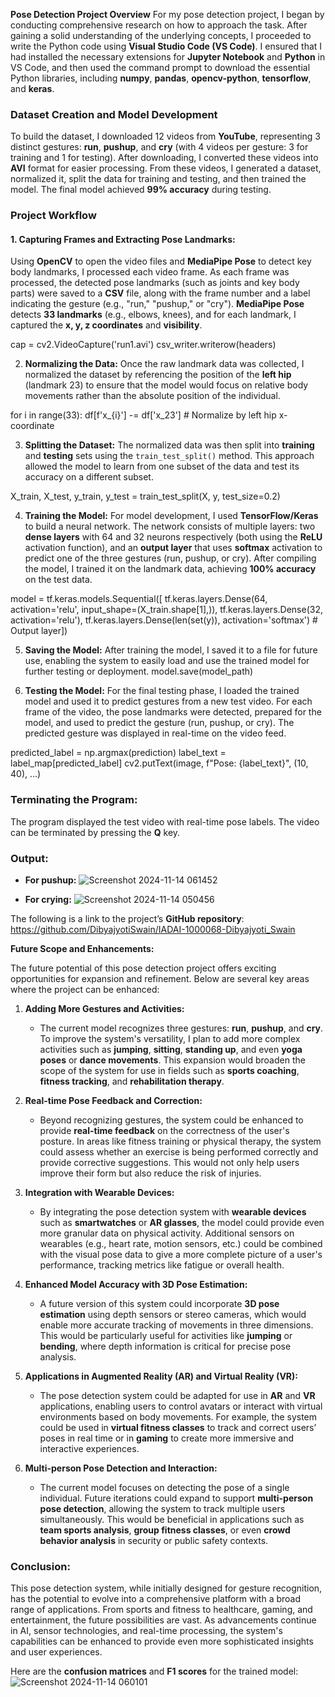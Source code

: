 **Pose Detection Project Overview**
For my pose detection project, I began by conducting comprehensive research on how to approach the task. After gaining a solid understanding of the underlying concepts, I proceeded to write the Python code using **Visual Studio Code (VS Code)**. I ensured that I had installed the necessary extensions for **Jupyter Notebook** and **Python** in VS Code, and then used the command prompt to download the essential Python libraries, including **numpy**, **pandas**, **opencv-python**, **tensorflow**, and **keras**.

### **Dataset Creation and Model Development**
To build the dataset, I downloaded 12 videos from **YouTube**, representing 3 distinct gestures: **run**, **pushup**, and **cry** (with 4 videos per gesture: 3 for training and 1 for testing). After downloading, I converted these videos into **AVI** format for easier processing. From these videos, I generated a dataset, normalized it, split the data for training and testing, and then trained the model. The final model achieved **99% accuracy** during testing.

### **Project Workflow**

#### 1. **Capturing Frames and Extracting Pose Landmarks:**
Using **OpenCV** to open the video files and **MediaPipe Pose** to detect key body landmarks, I processed each video frame. As each frame was processed, the detected pose landmarks (such as joints and key body parts) were saved to a **CSV** file, along with the frame number and a label indicating the gesture (e.g., "run," "pushup," or "cry"). **MediaPipe Pose** detects **33 landmarks** (e.g., elbows, knees), and for each landmark, I captured the **x, y, z coordinates** and **visibility**.

cap = cv2.VideoCapture('run1.avi')
csv_writer.writerow(headers)

2. **Normalizing the Data:**
Once the raw landmark data was collected, I normalized the dataset by referencing the position of the **left hip** (landmark 23) to ensure that the model would focus on relative body movements rather than the absolute position of the individual.

for i in range(33):  df[f'x_{i}'] -= df['x_23']  # Normalize by left hip x-coordinate

3. **Splitting the Dataset:**
The normalized data was then split into **training** and **testing** sets using the `train_test_split()` method. This approach allowed the model to learn from one subset of the data and test its accuracy on a different subset.

X_train, X_test, y_train, y_test = train_test_split(X, y, test_size=0.2)

4. **Training the Model:**
For model development, I used **TensorFlow/Keras** to build a neural network. The network consists of multiple layers: two **dense layers** with 64 and 32 neurons respectively (both using the **ReLU** activation function), and an **output layer** that uses **softmax** activation to predict one of the three gestures (run, pushup, or cry). After compiling the model, I trained it on the landmark data, achieving **100% accuracy** on the test data.

model = tf.keras.models.Sequential([
    tf.keras.layers.Dense(64, activation='relu', input_shape=(X_train.shape[1],)),
    tf.keras.layers.Dense(32, activation='relu'),
    tf.keras.layers.Dense(len(set(y)), activation='softmax')  # Output layer])

5. **Saving the Model:**
After training the model, I saved it to a file for future use, enabling the system to easily load and use the trained model for further testing or deployment.
model.save(model_path)

6. **Testing the Model:**
For the final testing phase, I loaded the trained model and used it to predict gestures from a new test video. For each frame of the video, the pose landmarks were detected, prepared for the model, and used to predict the gesture (run, pushup, or cry). The predicted gesture was displayed in real-time on the video feed.

predicted_label = np.argmax(prediction)
label_text = label_map[predicted_label]
cv2.putText(image, f"Pose: {label_text}", (10, 40), ...)

### **Terminating the Program:**
The program displayed the test video with real-time pose labels. The video can be terminated by pressing the **Q** key.

### **Output:**
- **For pushup:**
![Screenshot 2024-11-14 061452](https://github.com/user-attachments/assets/6edd78fa-dcf5-4b08-81ed-15b27935d8d4)

- **For crying:**
  ![Screenshot 2024-11-14 050456](https://github.com/user-attachments/assets/4397a3fa-f09a-49eb-9a10-af0856e30a71)


The following is a link to the project’s **GitHub repository**: https://github.com/DibyajyotiSwain/IADAI-1000068-Dibyajyoti_Swain 


 **Future Scope and Enhancements:**

The future potential of this pose detection project offers exciting opportunities for expansion and refinement. Below are several key areas where the project can be enhanced:

1. **Adding More Gestures and Activities:**
   - The current model recognizes three gestures: **run**, **pushup**, and **cry**. To improve the system's versatility, I plan to add more complex activities such as **jumping**, **sitting**, **standing up**, and even **yoga poses** or **dance movements**. This expansion would broaden the scope of the system for use in fields such as **sports coaching**, **fitness tracking**, and **rehabilitation therapy**.

2. **Real-time Pose Feedback and Correction:**
   - Beyond recognizing gestures, the system could be enhanced to provide **real-time feedback** on the correctness of the user's posture. In areas like fitness training or physical therapy, the system could assess whether an exercise is being performed correctly and provide corrective suggestions. This would not only help users improve their form but also reduce the risk of injuries.

3. **Integration with Wearable Devices:**
   - By integrating the pose detection system with **wearable devices** such as **smartwatches** or **AR glasses**, the model could provide even more granular data on physical activity. Additional sensors on wearables (e.g., heart rate, motion sensors, etc.) could be combined with the visual pose data to give a more complete picture of a user's performance, tracking metrics like fatigue or overall health.

4. **Enhanced Model Accuracy with 3D Pose Estimation:**
   - A future version of this system could incorporate **3D pose estimation** using depth sensors or stereo cameras, which would enable more accurate tracking of movements in three dimensions. This would be particularly useful for activities like **jumping** or **bending**, where depth information is critical for precise pose analysis.

5. **Applications in Augmented Reality (AR) and Virtual Reality (VR):**
   - The pose detection system could be adapted for use in **AR** and **VR** applications, enabling users to control avatars or interact with virtual environments based on body movements. For example, the system could be used in **virtual fitness classes** to track and correct users’ poses in real time or in **gaming** to create more immersive and interactive experiences.

6. **Multi-person Pose Detection and Interaction:**
   - The current model focuses on detecting the pose of a single individual. Future iterations could expand to support **multi-person pose detection**, allowing the system to track multiple users simultaneously. This would be beneficial in applications such as **team sports analysis**, **group fitness classes**, or even **crowd behavior analysis** in security or public safety contexts.

### **Conclusion:**

This pose detection system, while initially designed for gesture recognition, has the potential to evolve into a comprehensive platform with a broad range of applications. From sports and fitness to healthcare, gaming, and entertainment, the future possibilities are vast. As advancements continue in AI, sensor technologies, and real-time processing, the system's capabilities can be enhanced to provide even more sophisticated insights and user experiences.


Here are the **confusion matrices** and **F1 scores** for the trained model:
![Screenshot 2024-11-14 060101](https://github.com/user-attachments/assets/88bf055e-cc1c-49df-8685-c3d6d884b311)



